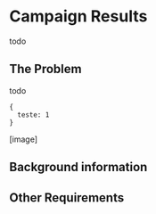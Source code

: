 # Campaign Results
todo

## The Problem
todo


```
{
  teste: 1
}
```

[image]

## Background information

## Other Requirements

